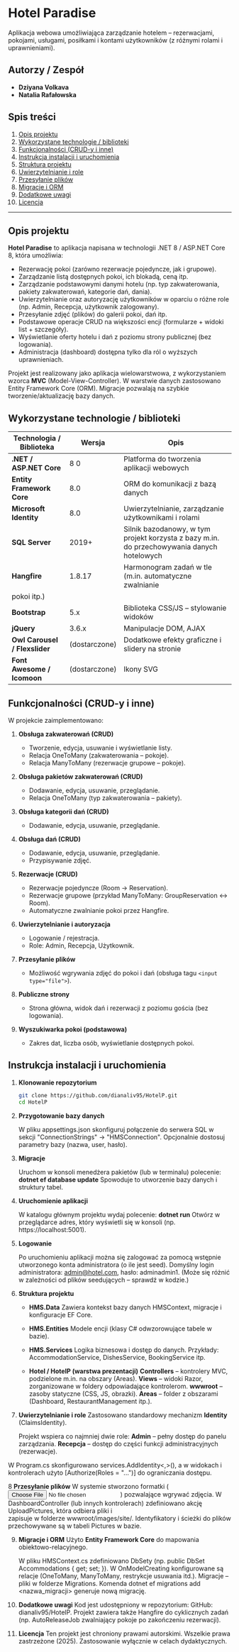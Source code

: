 # Hotel Paradise

Aplikacja webowa umożliwiająca zarządzanie hotelem – rezerwacjami, pokojami, usługami, posiłkami i kontami użytkowników (z różnymi rolami i uprawnieniami).

## Autorzy / Zespół

- **Dziyana Volkava**  
- **Natalia Rafałowska**

## Spis treści

1. [Opis projektu](#opis-projektu)
2. [Wykorzystane technologie / biblioteki](#wykorzystane-technologie--biblioteki)
3. [Funkcjonalności (CRUD-y i inne)](#funkcjonalności-crud-y-i-inne)
4. [Instrukcja instalacji i uruchomienia](#instrukcja-instalacji-i-uruchomienia)
5. [Struktura projektu](#struktura-projektu)
6. [Uwierzytelnianie i role](#uwierzytelnianie-i-role)
7. [Przesyłanie plików](#przesyłanie-plików)
8. [Migracje i ORM](#migracje-i-orm)
9. [Dodatkowe uwagi](#dodatkowe-uwagi)
10. [Licencja](#licencja)


---

## Opis projektu

**Hotel Paradise** to aplikacja napisana w technologii .NET 8 / ASP.NET Core 8, która umożliwia:

- Rezerwację pokoi (zarówno rezerwacje pojedyncze, jak i grupowe).
- Zarządzanie listą dostępnych pokoi, ich blokadą, ceną itp.
- Zarządzanie podstawowymi danymi hotelu (np. typ zakwaterowania, pakiety zakwaterowań, kategorie dań, dania).
- Uwierzytelnianie oraz autoryzację użytkowników w oparciu o różne role (np. Admin, Recepcja, użytkownik zalogowany).
- Przesyłanie zdjęć (plików) do galerii pokoi, dań itp.
- Podstawowe operacje CRUD na większości encji (formularze + widoki list + szczegóły).
- Wyświetlanie oferty hotelu i dań z poziomu strony publicznej (bez logowania).
- Administracja (dashboard) dostępna tylko dla ról o wyższych uprawnieniach.

Projekt jest realizowany jako aplikacja wielowarstwowa, z wykorzystaniem wzorca **MVC** (Model-View-Controller). W warstwie danych zastosowano Entity Framework Core (ORM). Migracje pozwalają na szybkie tworzenie/aktualizację bazy danych.


## Wykorzystane technologie / biblioteki

| Technologia / Biblioteka          | Wersja        | Opis                                                                                          |
|-----------------------------------|---------------|-----------------------------------------------------------------------------------------------|
| **.NET / ASP.NET Core**           | 8 0           | Platforma do tworzenia aplikacji webowych                                                     |
| **Entity Framework Core**         | 8.0           | ORM do komunikacji z bazą danych                                                              |
| **Microsoft Identity**            |8.0            | Uwierzytelnianie, zarządzanie użytkownikami i rolami                                          |
| **SQL Server**                    | 2019+         | Silnik bazodanowy, w tym projekt korzysta z bazy m.in. do przechowywania danych hotelowych    |
| **Hangfire**                      | 1.8.17        | Harmonogram zadań w tle (m.in. automatyczne zwalnianie 
  pokoi itp.)                       |
| **Bootstrap**                     | 5.x           | Biblioteka CSS/JS – stylowanie widoków                                                        |
| **jQuery**                        | 3.6.x         | Manipulacje DOM, AJAX                                                                         |
| **Owl Carousel / Flexslider**     | (dostarczone) | Dodatkowe efekty graficzne i slidery na stronie                                               |
| **Font Awesome / Icomoon**        | (dostarczone) | Ikony SVG                                                                                     



## Funkcjonalności (CRUD-y i inne)

W projekcie zaimplementowano:

1. **Obsługa zakwaterowań (CRUD)**  
   - Tworzenie, edycja, usuwanie i wyświetlanie listy.
   - Relacja OneToMany (zakwaterowania – pokoje).
   - Relacja ManyToMany (rezerwacje grupowe – pokoje).

2. **Obsługa pakietów zakwaterowań (CRUD)**  
   - Dodawanie, edycja, usuwanie, przeglądanie.
   - Relacja OneToMany (typ zakwaterowania – pakiety).

3. **Obsługa kategorii dań (CRUD)**  
   - Dodawanie, edycja, usuwanie, przeglądanie.

4. **Obsługa dań (CRUD)**  
   - Dodawanie, edycja, usuwanie, przeglądanie.
   - Przypisywanie zdjęć.

5. **Rezerwacje (CRUD)**  
   - Rezerwacje pojedyncze (Room -> Reservation).
   - Rezerwacje grupowe (przykład ManyToMany: GroupReservation <-> Room).
   - Automatyczne zwalnianie pokoi przez Hangfire.

6. **Uwierzytelnianie i autoryzacja**  
   - Logowanie / rejestracja.
   - Role: Admin, Recepcja, Użytkownik.

7. **Przesyłanie plików**  
   - Możliwość wgrywania zdjęć do pokoi i dań (obsługa tagu `<input type="file">`).

8. **Publiczne strony**  
   - Strona główna, widok dań i rezerwacji z poziomu gościa (bez logowania).

9. **Wyszukiwarka pokoi (podstawowa)**  
   - Zakres dat, liczba osób, wyświetlanie dostępnych pokoi.


## Instrukcja instalacji i uruchomienia

1. **Klonowanie repozytorium**  
   ```bash
   git clone https://github.com/dianaliv95/HotelP.git
   cd HotelP

2. **Przygotowanie bazy danych**

   W pliku appsettings.json skonfiguruj połączenie do serwera SQL w sekcji "ConnectionStrings" -> 
   "HMSConnection".
    Opcjonalnie dostosuj parametry bazy (nazwa, user, hasło).

3. **Migracje**

    Uruchom w konsoli menedżera pakietów (lub w terminalu) polecenie:
    **dotnet ef database update**
     Spowoduje to utworzenie bazy danych i struktury tabel.

4. **Uruchomienie aplikacji**

    W katalogu głównym projektu wydaj polecenie:
   **dotnet run**
  Otwórz w przeglądarce adres, który wyświetli się w konsoli (np. https://localhost:5001).

5. **Logowanie**

    Po uruchomieniu aplikacji można się zalogować za pomocą wstępnie utworzonego konta administratora (o ile        jest seed).
    Domyślny login administratora: admin@hotel.com, hasło: adminadmin1.
    (Może się różnić w zależności od plików seedujących – sprawdź w kodzie.)

6. **Struktura projektu**
   
   - **HMS.Data**
      Zawiera kontekst bazy danych HMSContext, migracje i konfiguracje EF Core.
     
   - **HMS.Entities**
      Modele encji (klasy C# odwzorowujące tabele w bazie).
     
   - **HMS.Services**
      Logika biznesowa i dostęp do danych. Przykłady: AccommodationService, DishesService, BookingService itp.
 
   - **Hotel / HotelP (warstwa prezentacji)**
        **Controllers** – kontrolery MVC, podzielone m.in. na obszary (Areas).
        **Views** – widoki Razor, zorganizowane w foldery odpowiadające kontrolerom.
        **wwwroot** – zasoby statyczne (CSS, JS, obrazki).
        **Areas** – folder z obszarami (Dashboard, RestaurantManagement itp.).
     
7. **Uwierzytelnianie i role**
    Zastosowano standardowy mechanizm **Identity** (ClaimsIdentity).
   
    Projekt wspiera co najmniej dwie role:
    **Admin** – pełny dostęp do panelu zarządzania.
    **Recepcja** – dostęp do części funkcji administracyjnych (rezerwacje).

W Program.cs skonfigurowano services.AddIdentity<,>(), a w widokach i kontrolerach użyto [Authorize(Roles = "...")] do ograniczania dostępu.

8 **Przesyłanie plików**
  W systemie stworzono formatki (<input type="file">) pozwalające wgrywać zdjęcia.
  W DashboardController (lub innych kontrolerach) zdefiniowano akcję UploadPictures, która odbiera pliki i     
  zapisuje w folderze wwwroot/images/site/.
  Identyfikatory i ścieżki do plików przechowywane są w tabeli Pictures w bazie.
  
9. **Migracje i ORM**
    Użyto **Entity Framework Core** do mapowania obiektowo-relacyjnego.
   
    W pliku HMSContext.cs zdefiniowano DbSety (np. public DbSet<Accommodation> Accommodations { get; set; }).
    W OnModelCreating konfigurowane są relacje (OneToMany, ManyToMany, restrykcje usuwania itd.).
    Migracje – pliki w folderze Migrations. Komenda dotnet ef migrations add <nazwa_migracji> generuje nową 
    migrację.


10. **Dodatkowe uwagi**
Kod jest udostępniony w repozytorium: GitHub: dianaliv95/HotelP.
Projekt zawiera także Hangfire do cyklicznych zadań (np. AutoReleaseJob zwalniający pokoje po zakończeniu rezerwacji).

11. **Licencja**
Ten projekt jest chroniony prawami autorskimi. Wszelkie prawa zastrzeżone (2025).
Zastosowanie wyłącznie w celach dydaktycznych.


   



